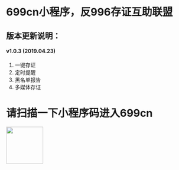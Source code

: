 # 699cn小程序，反996存证互助联盟

## 版本更新说明：

#### v1.0.3 (2019.04.23)

1. 一键存证
2. 定时提醒
3. 黑名单报告
4. 多媒体存证

# 请扫描一下小程序码进入699cn
<img src="https://github.com/996-699/996.699/blob/master/static/img/699code.jpg" width="100px" height="100px"/>

